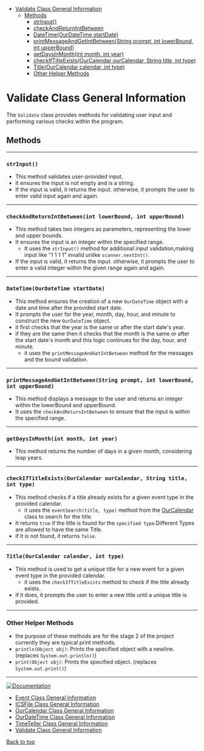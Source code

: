 
* [Validate Class General Information](#validate-class-general-information)
    * [Methods](#methods)
        * [strInput()](#strinput)
        * [checkAndReturnIntBetween](#checkandreturnintbetweenint-param1-int-param2)
        * [DateTime(OurDateTime startDate)](#datetimeourdatetime-startdate)
        * [printMessageAndGetIntBetween(String prompt, int lowerBound, int upperBound)](#printmessageandgetintbetweenstring-prompt-int-lowerbound-int-upperbound)
        * [getDaysInMonth(int month, int year)](#getdaysinmonthint-month-int-year)
        * [checkIfTitleExists(OurCalendar ourCalendar, String title, int type)](#checkiftitleexistsourcalendar-ourcalendar-string-title-int-type)
        * [Title(OurCalendar calendar, int type)](#titleourcalendar-calendar-int-type)
        * [Other Helper Methods](#other-helper-methods)

# Validate Class General Information

The `Validate` class provides methods for validating user input and performing various checks within the program.

## Methods

<hr>

### `strInput()`

- This method validates user-provided input.
- It ensures the input is not empty and is a string.
- If the input is valid, it returns the input. otherwise, it prompts the user to enter valid input again and again.

<hr>

### `checkAndReturnIntBetween(int lowerBound, int upperBound)`

- This method takes two integers as parameters, representing the lower and upper bounds.
- It ensures the input is an integer within the specified range.
    - It uses the `strInput()` method for additional input validation,making input like "1 1 1 1" invalid unlike `scanner.nextInt()`.
- If the input is valid, it returns the input. otherwise, it prompts the user to enter a valid integer within the given range again and again.

<hr>

### `DateTime(OurDateTime startDate)`

- This method ensures the creation of a new `OurDateTime` object with a date and time after the provided start date.
- It prompts the user for the year, month, day, hour, and minute to construct the new `OurDateTime` object.
- it first checks that the year is the same or after the start date's year.
- if they are the same then it checks that the month is the same or after the start date's month and this logic continues for the day, hour, and minute.
    - it uses the `printMessageAndGetIntBetween` method for the messages and the bound validation.
<hr>


### `printMessageAndGetIntBetween(String prompt, int lowerBound, int upperBound)`

- This method displays a message to the user and returns an integer within the lowerBound and upperBound.
- It uses the `checkAndReturnIntBetween` to ensure that the input is within the specified range.

<hr>


### `getDaysInMonth(int month, int year)`

- This method returns the number of days in a given month, considering leap years.

<hr>


### `checkIfTitleExists(OurCalendar ourCalendar, String title, int type)`

- This method checks if a title already exists for a given event type in the provided calendar.
  - it uses the `eventSearch(title, type)` method from the [OurCalendar](OurCalendar_doc.md) class to search for the title.
- It returns `true` if the title is found for the `specified type`.Different Types are allowed to have the same Title.
- if it is not found, it returns `false`.

<hr>


### `Title(OurCalendar calendar, int type)`

- This method is used to get a unique title for a new event for a given event type in the provided calendar.
  - it uses the `checkIfTitleExists` method to check if the title already exists.
- if it does, it prompts the user to enter a new title until a unique title is provided.

<hr>


### Other Helper Methods
-  the purpose of these methods are for the stage 2 of the project currently they are typical print methods.
- `println(Object obj)`: Prints the specified object with a newline. (replaces `System.out.println()`)
- `print(Object obj)`: Prints the specified object. (replaces `System.out.print()`)

<hr>

<a href="https://www.youtube.com/watch?v=dQw4w9WgXcQ"><img src="https://img.shields.io/badge/Documentation-click_Here-blue" alt="Documentation"></a>

- [Event Class General Information](Events_doc.md)
- [ICSFile Class General Information](ICSFile_doc.md)
- [OurCalendar Class General Information](OurCalendar_doc.md)
- [OurDateTime Class General Information](OurDateTime_doc.md)
- [TimeTeller Class General Information](TimeTeller_doc.md)
- [Validate Class General Information](Validate_doc.md)




[Back to top](#validate-class-general-information)